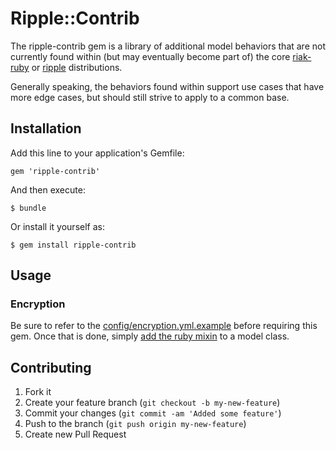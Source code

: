 # Ripple::Contrib

The ripple-contrib gem is a library of additional model behaviors that
are not currently found within (but may eventually become part of) the
core [riak-ruby](https://github.com/basho/riak-ruby-client) or [ripple](https://github.com/seancribbs/ripple) distributions.

Generally speaking, the behaviors found within support use cases that
have more edge cases, but should still strive to apply to a common base.

## Installation

Add this line to your application's Gemfile:

    gem 'ripple-contrib'

And then execute:

    $ bundle

Or install it yourself as:

    $ gem install ripple-contrib

## Usage

### Encryption

Be sure to refer to the [config/encryption.yml.example](https://github.com/randysecrist/ripple-contrib/blob/master/config/encryption.yml.example) before requiring
this gem.  Once that is done, simply [add the ruby mixin](https://github.com/randysecrist/ripple-contrib/blob/master/test/test_unit_encryption.rb#L9) to a model class.

## Contributing

1. Fork it
2. Create your feature branch (`git checkout -b my-new-feature`)
3. Commit your changes (`git commit -am 'Added some feature'`)
4. Push to the branch (`git push origin my-new-feature`)
5. Create new Pull Request
